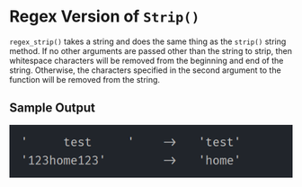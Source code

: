 # Regex Version of `Strip()`

`regex_strip()` takes a string and does the same thing as the `strip()` string method. If no other arguments are passed other than the string to strip, then whitespace characters will be removed from the beginning and end of the string. Otherwise, the characters specified in the second argument to the function will be removed from the string.

## Sample Output
<p align=center>
  <img src=./sample_output.png alt=sample console output>
</p>
